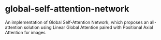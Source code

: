 # global-self-attention-network
An implementation of Global Self-Attention Network, which proposes an all-attention solution using Linear Global Attention paired with Positional Axial Attention for images
